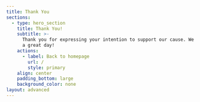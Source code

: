 ```yaml
---
title: Thank You
sections:
  - type: hero_section
    title: Thank You!
    subtitle: >-
      Thank you for expressing your intention to support our cause. We are still working on a better way to receive your support. Please try again  get back in touch with you soon. Have
      a great day!
    actions:
      - label: Back to homepage
        url: /
        style: primary
    align: center
    padding_bottom: large
    background_color: none
layout: advanced
---
```

